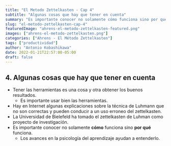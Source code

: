 ```yaml
---
title: "El Metodo Zettelkasten - Cap 4"
subtitle: "Algunas cosas que hay que tener en cuenta"
summary: "Es importante conocer no solamente cómo funciona sino por qué funciona."
slug: "el-metodo-zettelkasten-cap-4"
featuredImage: "ahrens-el-metodo-zettelkasten-featured.png"
images: ["ahrens-el-metodo-zettelkasten.png"]
categories: ["Ahrens - El Método Zettelkasten"]
tags: ["productividad"]
author: "Antonio Kobashikawa"
date: 2022-01-21T22:57:00-05:00
draft: false
---
```

## 4. Algunas cosas que hay que tener en cuenta
- Tener las herramientas es una cosa y otra obtener los buenos resultados.
	- Es importante usar bien las herramientas.
- Hay en Internet algunas explicaciones sobre la técnica de Luhmann que no son correctas y pueden conducir a un uso erroneo del zettelkasten.
- La Universidad de Bielefeld ha tomado el zettelkasten de Luhman como proyecto de investigación.
- Es importante conocer no solamente **cómo** funciona sino **por qué** funciona.
	- Los avances en la psicología del aprendizaje ayudan a entenderlo.